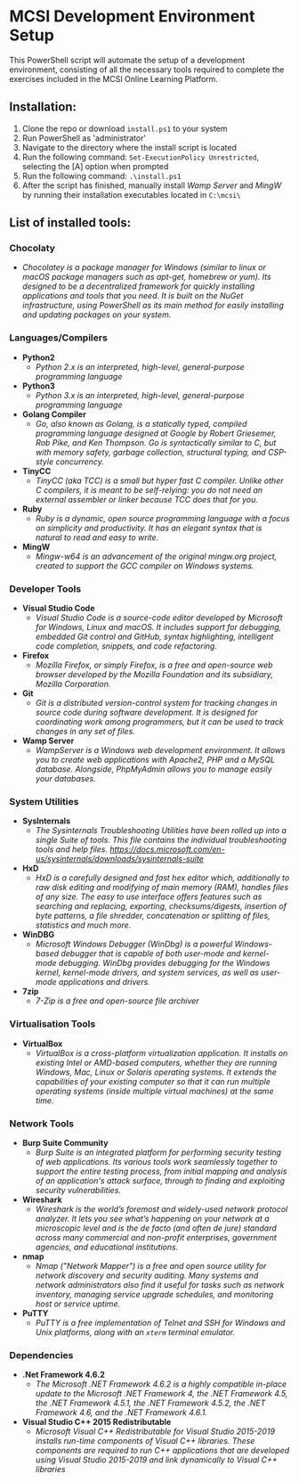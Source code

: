 # MCSI Development Environment Setup
This PowerShell script will automate the setup of a development environment, consisting of all the necessary tools required to complete the exercises included in the MCSI Online Learning Platform.

## Installation:
1. Clone the repo or download `install.ps1` to your system
2. Run PowerShell as 'administrator'
3. Navigate to the directory where the install script is located
4. Run the following command: `Set-ExecutionPolicy Unrestricted`, selecting the [A] option when prompted
5. Run the following command: `.\install.ps1`
6. After the script has finished, manually install *Wamp Server* and *MingW* by running their installation executables located in `C:\mcsi\`

## List of installed tools:

### Chocolaty
- *Chocolatey is a package manager for Windows (similar to linux or macOS package managers such as apt-get, homebrew or yum). Its designed to be a decentralized framework for quickly installing applications and tools that you need. It is built on the NuGet infrastructure, using PowerShell as its main method for easily installing and updating packages on your system.*

### Languages/Compilers
- **Python2**
  - *Python 2.x is an interpreted, high-level, general-purpose programming language*
- **Python3**
  - *Python 3.x is an interpreted, high-level, general-purpose programming language*
- **Golang Compiler**
  - *Go, also known as Golang, is a statically typed, compiled programming language designed at Google by Robert Griesemer, Rob Pike, and Ken Thompson. Go is syntactically similar to C, but with memory safety, garbage collection, structural typing, and CSP-style concurrency.*
- **TinyCC**
  - *TinyCC (aka TCC) is a small but hyper fast C compiler. Unlike other C compilers, it is meant to be self-relying: you do not need an external assembler or linker because TCC does that for you.*
- **Ruby**
  - *Ruby is a dynamic, open source programming language with a focus on simplicity and productivity. It has an elegant syntax that is natural to read and easy to write.*
- **MingW**
  - *Mingw-w64 is an advancement of the original mingw.org project, created to support the GCC compiler on Windows systems.*

### Developer Tools
- **Visual Studio Code**
  - *Visual Studio Code is a source-code editor developed by Microsoft for Windows, Linux and macOS. It includes support for debugging, embedded Git control and GitHub, syntax highlighting, intelligent code completion, snippets, and code refactoring.*
- **Firefox**
  - *Mozilla Firefox, or simply Firefox, is a free and open-source web browser developed by the Mozilla Foundation and its subsidiary, Mozilla Corporation.*
- **Git**
  - *Git is a distributed version-control system for tracking changes in source code during software development. It is designed for coordinating work among programmers, but it can be used to track changes in any set of files.*
- **Wamp Server**
  - *WampServer is a Windows web development environment. It allows you to create web applications with Apache2, PHP and a MySQL database. Alongside, PhpMyAdmin allows you to manage easily your databases.*

### System Utilities
- **SysInternals**
  - *The Sysinternals Troubleshooting Utilities have been rolled up into a single Suite of tools. This file contains the individual troubleshooting tools and help files. https://docs.microsoft.com/en-us/sysinternals/downloads/sysinternals-suite*
- **HxD**
  - *HxD is a carefully designed and fast hex editor which, additionally to raw disk editing and modifying of main memory (RAM), handles files of any size. The easy to use interface offers features such as searching and replacing, exporting, checksums/digests, insertion of byte patterns, a file shredder, concatenation or splitting of files, statistics and much more.*
- **WinDBG**
  - *Microsoft Windows Debugger (WinDbg) is a powerful Windows-based debugger that is capable of both user-mode and kernel-mode debugging. WinDbg provides debugging for the Windows kernel, kernel-mode drivers, and system services, as well as user-mode applications and drivers.*
- **7zip**
  - *7-Zip is a free and open-source file archiver*

### Virtualisation Tools
- **VirtualBox**
  - *VirtualBox is a cross-platform virtualization application. It installs on existing Intel or AMD-based computers, whether they are running Windows, Mac, Linux or Solaris operating systems. It extends the capabilities of your existing computer so that it can run multiple operating systems (inside multiple virtual machines) at the same time.*

### Network Tools
- **Burp Suite Community**
  - *Burp Suite is an integrated platform for performing security testing of web applications. Its various tools work seamlessly together to support the entire testing process, from initial mapping and analysis of an application's attack surface, through to finding and exploiting security vulnerabilities.*
- **Wireshark**
  - *Wireshark is the world’s foremost and widely-used network protocol analyzer. It lets you see what’s happening on your network at a microscopic level and is the de facto (and often de jure) standard across many commercial and non-profit enterprises, government agencies, and educational institutions.*
- **nmap**
  - *Nmap ("Network Mapper") is a free and open source utility for network discovery and security auditing. Many systems and network administrators also find it useful for tasks such as network inventory, managing service upgrade schedules, and monitoring host or service uptime.*
- **PuTTY**
  - *PuTTY is a free implementation of Telnet and SSH for Windows and Unix platforms, along with an `xterm` terminal emulator.*

### Dependencies
- **.Net Framework 4.6.2**
  - *The Microsoft .NET Framework 4.6.2 is a highly compatible in-place update to the Microsoft .NET Framework 4, the .NET Framework 4.5, the .NET Framework 4.5.1, the .NET Framework 4.5.2, the .NET Framework 4.6, and the .NET Framework 4.6.1.*
- **Visual Studio C++ 2015 Redistributable**
  - *Microsoft Visual C++ Redistributable for Visual Studio 2015-2019 installs run-time components of Visual C++ libraries. These components are required to run C++ applications that are developed using Visual Studio 2015-2019 and link dynamically to Visual C++ libraries*